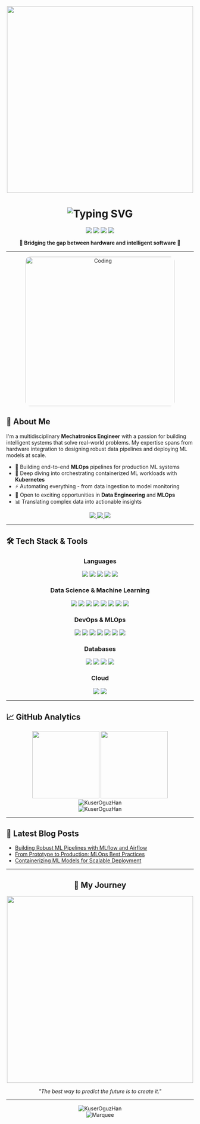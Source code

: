 <div align="center">
  <img src="https://i.pinimg.com/originals/81/17/8b/81178b47a8598f0c81c4799f2cdd4057.gif" width="500" />
</div>

<h1 align="center">
  <img src="https://readme-typing-svg.herokuapp.com?font=Fira+Code&weight=600&size=28&duration=3000&pause=500&color=00F7FF&center=true&vCenter=true&random=false&width=435&lines=Hello+World!+I'm+Han+%F0%9F%91%8B;Data+%26+MLOps+Engineer;Mechatronics+Expert;Building+Tomorrow's+Systems" alt="Typing SVG" />
</h1>

<p align="center">
  <img src="https://img.shields.io/badge/Data_Engineering-%E2%98%85%E2%98%85%E2%98%85%E2%98%85%E2%98%86-brightgreen?style=for-the-badge" />
  <img src="https://img.shields.io/badge/MLOps-%E2%98%85%E2%98%85%E2%98%85%E2%98%85%E2%98%86-blue?style=for-the-badge" />
  <img src="https://img.shields.io/badge/DevOps-%E2%98%85%E2%98%85%E2%98%85%E2%98%86%E2%98%86-orange?style=for-the-badge" />
  <img src="https://img.shields.io/badge/Mechatronics-%E2%98%85%E2%98%85%E2%98%85%E2%98%85%E2%98%85-red?style=for-the-badge" />
</p>

<p align="center">
  <b>🔭 Bridging the gap between hardware and intelligent software 🔭</b>
</p>

---

<div align="center" style="display: flex; justify-content: center; align-items: center;">
  <img src="https://i.pinimg.com/originals/81/17/8b/81178b47a8598f0c81c4799f2cdd4057.gif" alt="Coding" width="400" style="border-radius: 12px;" />
</div>

## 💫 About Me

<p align="left">
I'm a multidisciplinary <b>Mechatronics Engineer</b> with a passion for building intelligent systems that solve real-world problems. My expertise spans from hardware integration to designing robust data pipelines and deploying ML models at scale.
</p>

<ul>
  <li>🔄 Building end-to-end <b>MLOps</b> pipelines for production ML systems</li>
  <li>🌱 Deep diving into orchestrating containerized ML workloads with <b>Kubernetes</b></li>
  <li>⚡ Automating everything - from data ingestion to model monitoring</li>
  <li>💼 Open to exciting opportunities in <b>Data Engineering</b> and <b>MLOps</b></li>
  <li>📊 Translating complex data into actionable insights</li>
</ul>

<p align="center">
  <a href="mailto:hanoguz.mec.eng@gmail.com">
    <img src="https://img.shields.io/badge/Email-D14836?style=for-the-badge&logo=gmail&logoColor=white"/>
  </a>
  <a href="https://www.linkedin.com/in/hannoguz/">
    <img src="https://img.shields.io/badge/LinkedIn-0077B5?style=for-the-badge&logo=linkedin&logoColor=white"/>
  </a>
  <a href="https://www.youtube.com/@oguzhankuser">
    <img src="https://img.shields.io/badge/YouTube-FF0000?style=for-the-badge&logo=youtube&logoColor=white"/>
  </a>
</p>

---

## 🛠️ Tech Stack & Tools

<div align="center">
  <h3>Languages</h3>
  <p>
    <img src="https://img.shields.io/badge/Python-3776AB?style=for-the-badge&logo=python&logoColor=white" />
    <img src="https://img.shields.io/badge/Java-ED8B00?style=for-the-badge&logo=java&logoColor=white" />
    <img src="https://img.shields.io/badge/SQL-4479A1?style=for-the-badge&logo=postgresql&logoColor=white" />
    <img src="https://img.shields.io/badge/Bash-4EAA25?style=for-the-badge&logo=gnu-bash&logoColor=white" />
    <img src="https://img.shields.io/badge/Linux-FCC624?style=for-the-badge&logo=linux&logoColor=black" />
  </p>
  
  <h3>Data Science & Machine Learning</h3>
  <p>
    <img src="https://img.shields.io/badge/pandas-150458?style=for-the-badge&logo=pandas&logoColor=white" />
    <img src="https://img.shields.io/badge/NumPy-013243?style=for-the-badge&logo=numpy&logoColor=white" />
    <img src="https://img.shields.io/badge/SciPy-8CAAE6?style=for-the-badge&logo=scipy&logoColor=white" />
    <img src="https://img.shields.io/badge/scikit_learn-F7931E?style=for-the-badge&logo=scikit-learn&logoColor=white" />
    <img src="https://img.shields.io/badge/TensorFlow-FF6F00?style=for-the-badge&logo=tensorflow&logoColor=white" />
    <img src="https://img.shields.io/badge/PyTorch-EE4C2C?style=for-the-badge&logo=pytorch&logoColor=white" />
    <img src="https://img.shields.io/badge/OpenCV-5C3EE8?style=for-the-badge&logo=opencv&logoColor=white" />
    <img src="https://img.shields.io/badge/Seaborn-3776AB?style=for-the-badge&logo=&logoColor=white" />
  </p>
  
  <h3>DevOps & MLOps</h3>
  <p>
    <img src="https://img.shields.io/badge/Docker-2496ED?style=for-the-badge&logo=docker&logoColor=white" />
    <img src="https://img.shields.io/badge/Kubernetes-326CE5?style=for-the-badge&logo=kubernetes&logoColor=white" />
    <img src="https://img.shields.io/badge/Jenkins-D24939?style=for-the-badge&logo=jenkins&logoColor=white" />
    <img src="https://img.shields.io/badge/GitHub_Actions-2088FF?style=for-the-badge&logo=github-actions&logoColor=white" />
    <img src="https://img.shields.io/badge/MLflow-0194E2?style=for-the-badge&logo=mlflow&logoColor=white" />
    <img src="https://img.shields.io/badge/Airflow-017CEE?style=for-the-badge&logo=apache-airflow&logoColor=white" />
    <img src="https://img.shields.io/badge/Git-F05032?style=for-the-badge&logo=git&logoColor=white" />
  </p>
  
  <h3>Databases</h3>
  <p>
    <img src="https://img.shields.io/badge/PostgreSQL-336791?style=for-the-badge&logo=postgresql&logoColor=white" />
    <img src="https://img.shields.io/badge/Elasticsearch-005571?style=for-the-badge&logo=elasticsearch&logoColor=white" />
    <img src="https://img.shields.io/badge/InfluxDB-22ADF6?style=for-the-badge&logo=influxdb&logoColor=white" />
    <img src="https://img.shields.io/badge/MySQL-4479A1?style=for-the-badge&logo=mysql&logoColor=white" />
  </p>
  
  <h3>Cloud</h3>
  <p>
    <img src="https://img.shields.io/badge/Google_Cloud-4285F4?style=for-the-badge&logo=google-cloud&logoColor=white" />
    <img src="https://img.shields.io/badge/AWS-232F3E?style=for-the-badge&logo=amazon-aws&logoColor=white" />
  </p>
</div>

---

## 📈 GitHub Analytics

<div align="center">
  <img height="180em" src="https://github-readme-stats.vercel.app/api?username=KuserOguzHan&show_icons=true&theme=tokyonight&include_all_commits=true&count_private=true"/>
  <img height="180em" src="https://github-readme-stats.vercel.app/api/top-langs/?username=KuserOguzHan&layout=compact&langs_count=8&theme=tokyonight"/>
</div>

<div align="center">
  <img src="https://github-readme-streak-stats.herokuapp.com/?user=KuserOguzHan&theme=tokyonight" alt="KuserOguzHan" />
</div>

<div align="center">
  <img src="https://github-profile-trophy.vercel.app/?username=KuserOguzHan&theme=tokyonight&no-frame=false&no-bg=false&margin-w=4&row=1" alt="KuserOguzHan" />
</div>

---

## 📝 Latest Blog Posts

<!-- BLOG-POST-LIST:START -->
- [Building Robust ML Pipelines with MLflow and Airflow](https://www.youtube.com/@oguzhankuser)
- [From Prototype to Production: MLOps Best Practices](https://www.youtube.com/@oguzhankuser)
- [Containerizing ML Models for Scalable Deployment](https://www.youtube.com/@oguzhankuser)
<!-- BLOG-POST-LIST:END -->

---

<h2 align="center">🎯 My Journey</h2>

<div align="center">
  <img src="https://cdn.dribbble.com/users/1059583/screenshots/4171367/media/5c8264a20b247115b68e6c2f4c97d5e6.gif" width="500" />
</div>

<p align="center">
  <i>"The best way to predict the future is to create it."</i>
</p>

---

<div align="center">
  <img src="https://komarev.com/ghpvc/?username=KuserOguzHan&label=Profile%20views&color=0e75b6&style=flat" alt="KuserOguzHan" />
</div>

<div align="center">
  <img src="https://raw.githubusercontent.com/BrunnerLivio/brunnerlivio/master/images/marquee.svg" alt="Marquee" />
</div>

<!--
**KuserOguzHan/KuserOguzHan** is a ✨ _special_ ✨ repository because its `README.md` (this file) appears on your GitHub profile.
-->
